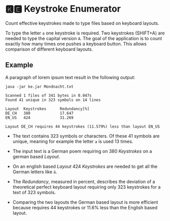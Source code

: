 # 🅺🅴 Keystroke Enumerator

Count effective keystrokes made to type files based on keyboard layouts.

To type the letter `a` one keystroke is required. Two keystrokes (SHIFT+A) are needed to type the
capital version `A`. The goal of the application is to count exactly how many times one pushes a
keyboard button. This allows comparison of different keyboard layouts.

## Example

A paragraph of lorem ipsum text result in the following output:

```text
java -jar ke.jar Mondnacht.txt 

Scanned 1 files of 341 bytes in 0.047s
Found 41 unique in 323 symbols on 14 lines

Layout  Keystrokes      Redundancy[%]
DE_CH   380             17.647
EN_US   424             31.269

Layout DE_CH requires 44 keystrokes (11.579%) less than layout EN_US

```

* The text contains 323 symbols or characters. Of these 41 symbols are unique, meaning for example
  the letter `a` is used 13 times.

* The input text is a German poem requiring on 380 _Keystrokes_ on a german based _Layout_.

* On an english based _Layout_ 424 _Keystrokes_ are needed to get all the German letters like `ä`.

* The _Redundancy_, measured in percent, describes the deviation of a theoretical perfect keyboard
  layout requiring only 323 keystrokes for a text of 323 symbols.

* Comparing the two layouts the German based layout is more efficient because requires 44 keystrokes
  or 11.6% less than the English based layout.
